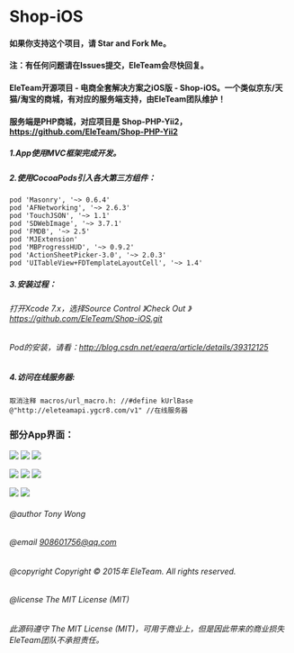 # Shop-iOS

#### 如果你支持这个项目，请 Star and Fork Me。

#### 注：有任何问题请在Issues提交，EleTeam会尽快回复。

#### EleTeam开源项目 - 电商全套解决方案之iOS版 - Shop-iOS。一个类似京东/天猫/淘宝的商城，有对应的服务端支持，由EleTeam团队维护！
#### 服务端是PHP商城，对应项目是 Shop-PHP-Yii2，https://github.com/EleTeam/Shop-PHP-Yii2

##### 1.App使用MVC框架完成开发。

##### 2.使用CocoaPods引入各大第三方组件：
    pod 'Masonry', '~> 0.6.4'
    pod 'AFNetworking', '~> 2.6.3'
    pod 'TouchJSON', '~> 1.1'
    pod 'SDWebImage', '~> 3.7.1'
    pod 'FMDB', '~> 2.5'
    pod 'MJExtension'
    pod 'MBProgressHUD', '~> 0.9.2'
    pod 'ActionSheetPicker-3.0', '~> 2.0.3'
    pod 'UITableView+FDTemplateLayoutCell', '~> 1.4'

##### 3.安装过程：
###### 打开Xcode 7.x，选择Source Control 》Check Out 》https://github.com/EleTeam/Shop-iOS.git
###### Pod的安装，请看：http://blog.csdn.net/eqera/article/details/39312125

##### 4.访问在线服务器:
    取消注释 macros/url_macro.h: //#define kUrlBase @"http://eleteamapi.ygcr8.com/v1" //在线服务器

### 部分App界面：
![](https://raw.githubusercontent.com/YKXMall/Shop-for-iOS/master/Screenshoot/IMG_6733.jpg)      ![](https://raw.githubusercontent.com/YKXMall/Shop-for-iOS/master/Screenshoot/IMG_6734.jpg)      ![](https://raw.githubusercontent.com/YKXMall/Shop-for-iOS/master/Screenshoot/IMG_6735.jpg)     

![](https://raw.githubusercontent.com/YKXMall/Shop-for-iOS/master/Screenshoot/IMG_6737.jpg)      ![](https://raw.githubusercontent.com/YKXMall/Shop-for-iOS/master/Screenshoot/IMG_6736.jpg)      ![](https://raw.githubusercontent.com/YKXMall/Shop-for-iOS/master/Screenshoot/IMG_6738.jpg)     

![](https://raw.githubusercontent.com/YKXMall/Shop-for-iOS/master/Screenshoot/IMG_6740.jpg)      ![](https://raw.githubusercontent.com/YKXMall/Shop-for-iOS/master/Screenshoot/IMG_6741.jpg)     

###### @author Tony Wong
###### @email 908601756@qq.com
###### @copyright Copyright © 2015年 EleTeam. All rights reserved.
###### @license The MIT License (MIT)

###### 此源码遵守 The MIT License (MIT)，可用于商业上，但是因此带来的商业损失EleTeam团队不承担责任。



